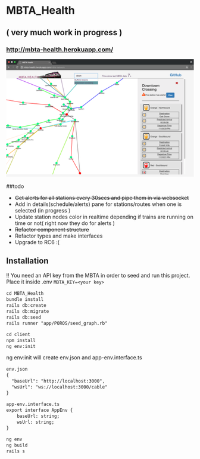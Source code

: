 # MBTA_Health

## ( very much work in progress )

### http://mbta-health.herokuapp.com/
![Screenshot](screenshot.png)

##todo
* ~~Get alerts for all stations every 30secs and pipe them in via websocket~~
* Add in details(schedule/alerts) pane for stations/routes when one is selected (in progress )
* Update station nodes color in realtime depending if trains are running on time or not( right now they do for alerts )
* ~~Refactor component structure~~
* Refactor types and make interfaces
* Upgrade to RC6 :(

## Installation
!! You need an API key from the MBTA in order to seed and run this project.
Place it inside .env ```MBTA_KEY=<your key>```
```
cd MBTA_Health
bundle install
rails db:create
rails db:migrate
rails db:seed
rails runner "app/POROS/seed_graph.rb"
```
```
cd client
npm install
ng env:init
```
ng env:init will create env.json and app-env.interface.ts
```
env.json
{
  "baseUrl": "http://localhost:3000",
  "wsUrl": "ws://localhost:3000/cable"
}
```
```
app-env.interface.ts
export interface AppEnv {
    baseUrl: string;
    wsUrl: string;
}
```
```
ng env
ng build
rails s
```